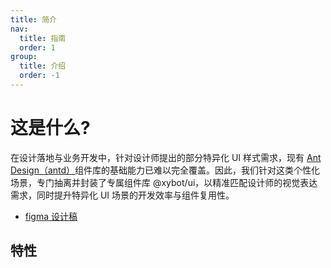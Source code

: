 ```yaml
---
title: 简介
nav:
  title: 指南
  order: 1
group:
  title: 介绍
  order: -1
---
```


# 这是什么?

在设计落地与业务开发中，针对设计师提出的部分特异化 UI 样式需求，现有 [Ant Design（antd）](https://ant-design.antgroup.com/index-cn)组件库的基础能力已难以完全覆盖。因此，我们针对这类个性化场景，专门抽离并封装了专属组件库 @xybot/ui，以精准匹配设计师的视觉表达需求，同时提升特异化 UI 场景的开发效率与组件复用性。

* [figma 设计稿](https://www.figma.com/design/krDLmYQcKVgL8ICib2dWt7/%E5%BD%B1%E5%88%80-OS25?node-id=40004084-90971&p=f&m=dev)

## 特性

<Features></Features>

